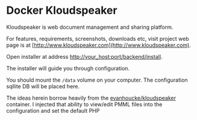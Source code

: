 Docker Kloudspeaker
===
Kloudspeaker is web document management and sharing platform.

For features, requirements, screenshots, downloads etc, visit project web page is at [http://www.kloudspeaker.com](http://www.kloudspeaker.com).

Open installer at address [http://your_host:port/backend/install](http://your_host:port/backend/install).

The installer will guide you through configuration.

You should mount the `/data` volume on your computer. The configuration sqllite DB will be placed here.

The ideas herein borrow heavily from the [evanhoucke/kloudspeaker](https://hub.docker.com/r/evanhoucke/kloudspeaker/) container.  I injected that ability to view/edit PMML files into the configuration and set the default PHP